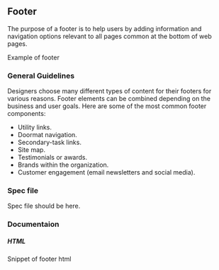 
## Footer

The purpose of a footer is to help users by adding information and navigation options relevant to all pages common at the bottom of web pages.

Example of footer



### General Guidelines

Designers choose many different types of content for their footers for various reasons. Footer elements can be combined depending on the business and user goals. Here are some of the most common footer components:

- Utility links.
- Doormat navigation.
- Secondary-task links.
- Site map.
- Testimonials or awards.
- Brands within the organization.
- Customer engagement (email newsletters and social media).



### Spec file

Spec file should be here.



### Documentaion

##### HTML

Snippet of footer html
